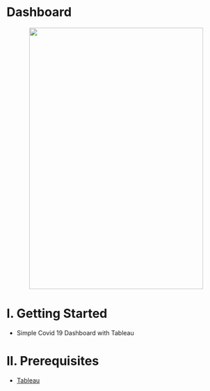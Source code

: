# Dashboard


<p align="center">
  <img width="400" height="600" src="https://user-images.githubusercontent.com/47783115/155863130-7b40ea65-d9a4-43c6-b770-3e7c043f96ee.png">
</p>

# I. Getting Started 

* Simple Covid 19 Dashboard with Tableau

# II. Prerequisites

* [Tableau](https://public.tableau.com/en-us/s/)
